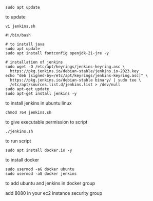 ```
sudo apt update
```
to update

```
vi jenkins.sh 
```
```
#!/bin/bash

# to install java
sudo apt update
sudo apt install fontconfig openjdk-21-jre -y

# installation of jenkins
sudo wget -O /etc/apt/keyrings/jenkins-keyring.asc \
  https://pkg.jenkins.io/debian-stable/jenkins.io-2023.key
echo "deb [signed-by=/etc/apt/keyrings/jenkins-keyring.asc]" \
  https://pkg.jenkins.io/debian-stable binary/ | sudo tee \
  /etc/apt/sources.list.d/jenkins.list > /dev/null
sudo apt-get update
sudo apt-get install jenkins -y
```
to install jenkins in ubuntu linux

```
chmod 764 jenkins.sh
```
to give executable permission to script

```
./jenkins.sh
```
to run script

```
sudo apt install docker.io -y
```
to install docker

```
sudo usermod -aG docker ubuntu
sudo usermod -aG docker jenkins
```
to add ubuntu and jenkins in docker group 

add 8080 in your ec2 instance security group


